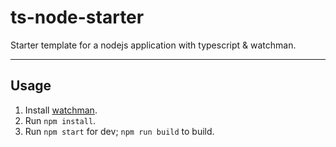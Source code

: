# ts-node-starter <a name="README"></a>

Starter template for a nodejs application with typescript & watchman.

---

## Usage

1. Install [watchman](https://facebook.github.io/watchman/).
2. Run `npm install`.
3. Run `npm start` for dev; `npm run build` to build.
